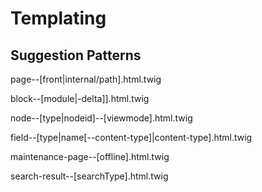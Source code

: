 # Templating 

## Suggestion Patterns

page--[front|internal/path].html.twig

block--[module|-delta]].html.twig

node--[type|nodeid]--[viewmode].html.twig

field--[type|name[--content-type]|content-type].html.twig

maintenance-page--[offline].html.twig

search-result--[searchType].html.twig
